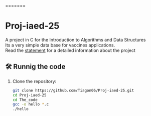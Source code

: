 =======
# Proj-iaed-25
A project in C for the Introduction to Algorithms and Data Structures  
Its a very simple data base for vaccines applications.  
Read the [statement](https://github.com/Tiagon06/Proj-iaed-25/blob/main/enunciado.md) for a detailed information about the project  


## 🛠 Runnig the code

1. Clone the repository:
   ```bash
   git clone https://github.com/Tiagon06/Proj-iaed-25.git
   cd Proj-iaed-25
   cd The_code
   gcc -o hello *.c
   ./hello
